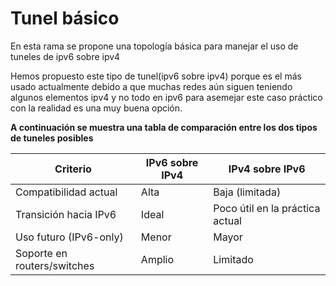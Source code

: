 # Tunel básico

En esta rama se propone una topología básica para manejar el uso de tuneles de ipv6 sobre ipv4

Hemos propuesto este tipo de tunel(ipv6 sobre ipv4) porque es el más usado actualmente
debido a que muchas redes aún siguen teniendo algunos elementos ipv4 y no todo en ipv6 
para asemejar este caso práctico con la realidad es una muy buena opción.

**A continuación se muestra una tabla de comparación entre los dos tipos de tuneles posibles**

| Criterio                     | IPv6 sobre IPv4 | IPv4 sobre IPv6 |
|-----------------------------|------------------|------------------|
| Compatibilidad actual       |  Alta            |  Baja (limitada) |
| Transición hacia IPv6       |  Ideal           |  Poco útil en la práctica actual |
| Uso futuro (IPv6-only)      |   Menor          |   Mayor         |
| Soporte en routers/switches |   Amplio         |  Limitado      |
